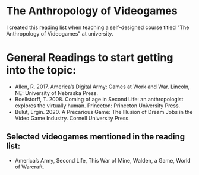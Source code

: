 # The Anthropology of Videogames
I created this reading list when teaching a self-designed course titled "The Anthropology of Videogames" at university. 


# General Readings to start getting into the topic: 
- Allen, R. 2017. America’s Digital Army: Games at Work and War. Lincoln, NE: University of Nebraska Press. 
- Boellstorff, T. 2008. Coming of age in Second Life: an anthropologist explores the virtually human. Princeton: Princeton University Press.
- Bulut, Ergin. 2020. A Precarious Game: The Illusion of Dream Jobs in the Video Game Industry. Cornell University Press.

## Selected videogames mentioned in the reading list: 
- America’s Army, Second Life, This War of Mine, Walden, a Game, World of Warcraft. 

